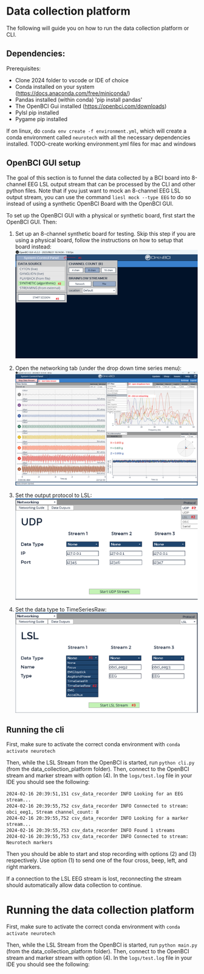 # Data collection platform

The following will guide you on how to run the data collection platform or CLI.

## Dependencies:

Prerequisites:

- Clone 2024 folder to vscode or IDE of choice
- Conda installed on your system (https://docs.anaconda.com/free/miniconda/)
- Pandas installed (within conda) 'pip install pandas'
- The OpenBCI Gui installed (https://openbci.com/downloads)
- Pylsl pip installed
- Pygame pip installed

If on linux, do `conda env create -f environment.yml`, which will create a conda environment called `neurotech` with all the necessary dependencies installed. TODO-create working environment.yml files for mac and windows

## OpenBCI GUI setup

The goal of this section is to funnel the data collected by a BCI board into 8-channel EEG LSL output stream that can be processed by the CLI and other python files. Note that if you just want to mock an 8-channel EEG LSL output stream, you can use the command `liesl mock --type EEG` to do so instead of using a synthetic OpenBCI Board with the OpenBCI GUI.

To set up the OpenBCI GUI with a physical or synthetic board, first start the OpenBCI GUI. Then:

1. Set up an 8-channel synthetic board for testing. Skip this step if you are using a physical board, follow the instructions on how to setup that board instead:
   ![image](./images/bci-step-1.png)

2. Open the networking tab (under the drop down time series menu):
   ![image](./images/bci-step-2.jpg)

3. Set the output protocol to LSL:
   ![image](./images/bci-step-3.png)

4. Set the data type to TimeSeriesRaw:
   ![image](./images/bci-step-4.png)

## Running the cli

First, make sure to activate the correct conda environment with `conda activate neurotech`

Then, while the LSL Stream from the OpenBCI is started, run `python cli.py` (from the data_collection_platform folder).
Then, connect to the OpenBCI stream and marker stream with option (4). In the `logs/test.log` file in your IDE you should see the following:

```
2024-02-16 20:39:51,151 csv_data_recorder INFO Looking for an EEG stream...
2024-02-16 20:39:55,752 csv_data_recorder INFO Connected to stream: obci_eeg1, Stream channel_count: 8
2024-02-16 20:39:55,752 csv_data_recorder INFO Looking for a marker stream...
2024-02-16 20:39:55,753 csv_data_recorder INFO Found 1 streams
2024-02-16 20:39:55,753 csv_data_recorder INFO Connected to stream: Neurotech markers
```

Then you should be able to start and stop recording with options (2) and (3) respectively.
Use option (1) to send one of the four cross, beep, left, and right markers.

If a connection to the LSL EEG stream is lost, reconnecting the stream should automatically allow data collection to continue.

# Running the data collection platform

First, make sure to activate the correct conda environment with `conda activate neurotech`

Then, while the LSL Stream from the OpenBCI is started, run `python main.py` (from the data_collection_platform folder).
Then, connect to the OpenBCI stream and marker stream with option (4). In the `logs/test.log` file in your IDE you should see the following:
